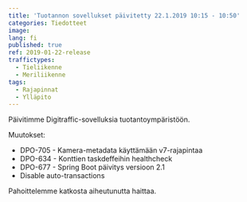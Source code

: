 ```yaml
---
title: 'Tuotannon sovellukset päivitetty 22.1.2019 10:15 - 10:50'
categories: Tiedotteet
image: 
lang: fi
published: true
ref: 2019-01-22-release
traffictypes:
  - Tieliikenne
  - Meriliikenne
tags:
  - Rajapinnat
  - Ylläpito
---
```


Päivitimme Digitraffic-sovelluksia tuotantoympäristöön.

Muutokset:

- DPO-705 - Kamera-metadata käyttämään v7-rajapintaa
- DPO-634 - Konttien taskdeffeihin healthcheck
- DPO-677 - Spring Boot päivitys versioon 2.1
- Disable auto-transactions

Pahoittelemme katkosta aiheutunutta haittaa.
